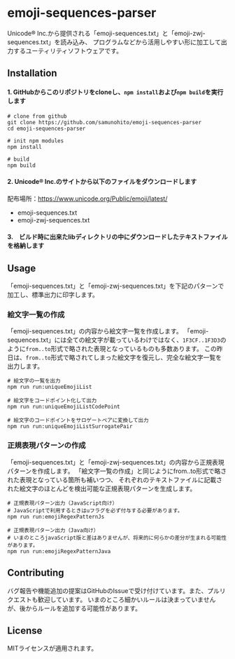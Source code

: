 # emoji-sequences-parser

Unicode® Inc.から提供される「emoji-sequences.txt」と「emoji-zwj-sequences.txt」を読み込み、
プログラムなどから活用しやすい形に加工して出力するユーティリティソフトウェアです。

## Installation

#### 1. GitHubからこのリポジトリをcloneし、`npm install`および`npm build`を実行します

```shell
# clone from github
git clone https://github.com/samunohito/emoji-sequences-parser
cd emoji-sequences-parser

# init npm modules
npm install

# build
npm build
```

#### 2. Unicode® Inc.のサイトから以下のファイルをダウンロードします

配布場所：https://www.unicode.org/Public/emoji/latest/

- emoji-sequences.txt
- emoji-zwj-sequences.txt

#### 3.　ビルド時に出来たlibディレクトリの中にダウンロードしたテキストファイルを格納します

## Usage

「emoji-sequences.txt」と「emoji-zwj-sequences.txt」を下記のパターンで加工し、標準出力に印字します。

### 絵文字一覧の作成

「emoji-sequences.txt」の内容から絵文字一覧を作成します。
「emoji-sequences.txt」には全ての絵文字が載っているわけではなく、`1F3CF..1F3D3`のように`from..to`形式で略された表現となっているものも多数あります。
この昨日は、`from..to`形式で略されてしまった絵文字を復元し、完全な絵文字一覧を出力します。

```shell
# 絵文字の一覧を出力
npm run run:uniqueEmojiList

# 絵文字をコードポイント化して出力
npm run run:uniqueEmojiListCodePoint

# 絵文字のコードポイントをサロゲートペアに変換して出力
npm run run:uniqueEmojiListSurrogatePair
```

### 正規表現パターンの作成

「emoji-sequences.txt」と「emoji-zwj-sequences.txt」の内容から正規表現パターンを作成します。
「絵文字一覧の作成」と同じようにfrom..to形式で略された表現となっている箇所も補いつつ、
それぞれのテキストファイルに記載された絵文字のほとんどを検出可能な正規表現パターンを生成します。

```shell
# 正規表現パターン出力（JavaScript向け）
# JavaScriptで利用するときはuフラグを必ず付与する必要があります。
npm run run:emojiRegexPatternJs

# 正規表現パターン出力（Java向け）
# いまのところjavaScript版と差はありませんが、将来的に何らかの差分が生まれる可能性があります。
npm run run:emojiRegexPatternJava
```

## Contributing

バグ報告や機能追加の提案はGitHubのIssueで受け付けています。また、プルリクエストも歓迎しています。
いまのところ細かいルールは決まっていませんが、後からルールを追加する可能性があります。

## License

MITライセンスが適用されます。
